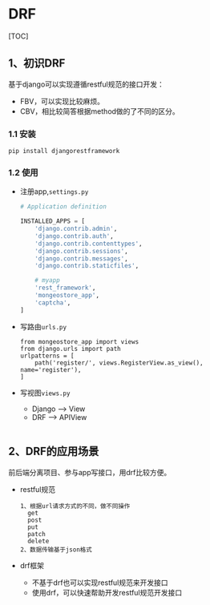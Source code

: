 # DRF

[TOC]



## 1、初识DRF

基于django可以实现遵循restful规范的接口开发：

- FBV，可以实现比较麻烦。
- CBV，相比较简答根据method做的了不同的区分。

### 1.1 安装

```
pip install djangorestframework
```



### 1.2 使用

- 注册app,`settings.py`

  ```python
  # Application definition
  
  INSTALLED_APPS = [
      'django.contrib.admin',
      'django.contrib.auth',
      'django.contrib.contenttypes',
      'django.contrib.sessions',
      'django.contrib.messages',
      'django.contrib.staticfiles',
  
      # myapp
      'rest_framework',
      'mongeostore_app',
      'captcha',
  ]
  ```

- 写路由`urls.py`

  ```
  from mongeostore_app import views
  from django.urls import path
  urlpatterns = [
      path('register/', views.RegisterView.as_view(), name='register'),
  ]
  ```

- 写视图`views.py`

  - Django	--> View
  - DRF        -->  APIView

  ```
  
  ```

  

## 2、DRF的应用场景

前后端分离项目、参与app写接口，用drf比较方便。

- restful规范

  ```
  1、根据url请求方式的不同，做不同操作
  	get 
  	post
  	put
  	patch
  	delete
  2、数据传输基于json格式
  ```

  

- drf框架

  - 不基于drf也可以实现restful规范来开发接口
  - 使用drf，可以快速帮助开发restful规范开发接口

  
